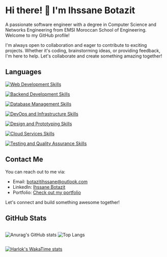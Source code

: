 # Hi there! 👋 I'm Ihssane Botazit

A passionate software engineer with a degree in Computer Science and Networks Engineering from EMSI Moroccan School of
Engineering. Welcome to my GitHub profile!

I'm always open to collaboration and eager to contribute to exciting projects. Whether it's coding, brainstorming ideas,
or providing feedback, I'm here to help. Let's collaborate and create something amazing together!

## Languages

[![Web Development Skills](https://skillicons.dev/icons?i=c,cpp,cs,java,python,js,html,css,bootstrap,php,sass,tailwind,ts,dart,solidity)](https://skillicons.dev)

[![Backend Development Skills](https://skillicons.dev/icons?i=angular,django,nextjs,react,spring,flutter)](https://skillicons.dev)

[![Database Management Skills](https://skillicons.dev/icons?i=mysql,postgres,sqlite)](https://skillicons.dev)

[![DevOps and Infrastructure Skills](https://skillicons.dev/icons?i=docker,jenkins,rabbitmq,kafka,linux,vercel,git,github,gitlab)](https://skillicons.dev)

[![Design and Prototyping Skills](https://skillicons.dev/icons?i=figma)](https://skillicons.dev)

[![Cloud Services Skills](https://skillicons.dev/icons?i=firebase)](https://skillicons.dev)

[![Testing and Quality Assurance Skills](https://skillicons.dev/icons?i=jest,postman)](https://skillicons.dev)

## Contact Me

You can reach out to me via:

- Email: [botazitihssane@outlook.com](mailto:botazitihssane@outlook.com)
- LinkedIn: [Ihssane Botazit](https://www.linkedin.com/in/ihssanebotazit/)
- Portfolio: [Check out my portfolio](https://portfolio-ihssane-projects.vercel.app/)

Let's connect and build something awesome together!

## GitHub Stats

<div style="display: flex; justify-content: space-between; align-items: flex-start;">

![Anurag's GitHub stats](https://github-readme-stats.vercel.app/api?username=botazitihssane&show_icons=true&theme=radical&hide=issues&rank_icon=github&include_all_commits=true)
![Top Langs](https://github-readme-stats.vercel.app/api/top-langs/?username=botazitihssane&hide_progress=true&hide=html,css&theme=radical)

</div>

[![Harlok's WakaTime stats](https://github-readme-stats.vercel.app/api/wakatime?username=@botazitihssane&theme=radical&layout=compact)](https://github.com/anuraghazra/github-readme-stats)
